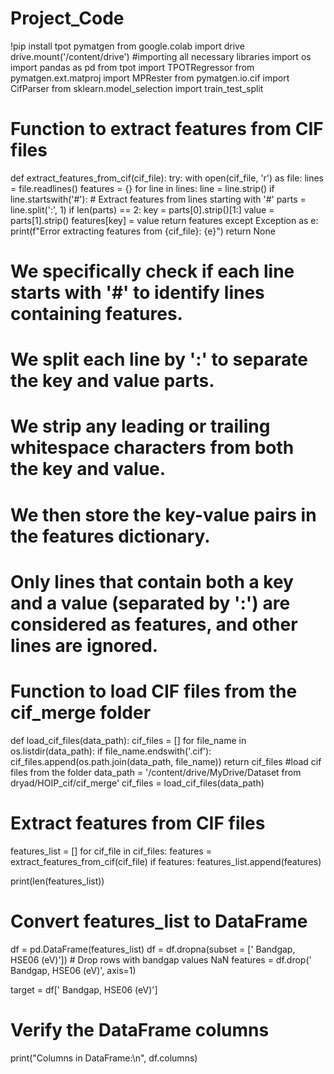 # Project_Code
!pip install tpot pymatgen
from google.colab import drive
drive.mount('/content/drive')
#importing all necessary libraries
import os
import pandas as pd
from tpot import TPOTRegressor
from pymatgen.ext.matproj import MPRester
from pymatgen.io.cif import CifParser
from sklearn.model_selection import train_test_split
# Function to extract features from CIF files
def extract_features_from_cif(cif_file):
    try:
        with open(cif_file, 'r') as file:
            lines = file.readlines()
            features = {}
            for line in lines:
                line = line.strip()
                if line.startswith('#'):
                    # Extract features from lines starting with '#'
                    parts = line.split(':', 1)
                    if len(parts) == 2:
                        key = parts[0].strip()[1:]
                        value = parts[1].strip()
                        features[key] = value
            return features
    except Exception as e:
        print(f"Error extracting features from {cif_file}: {e}")
        return None

# We specifically check if each line starts with '#' to identify lines containing features.
# We split each line by ':' to separate the key and value parts.
# We strip any leading or trailing whitespace characters from both the key and value.
# We then store the key-value pairs in the features dictionary.
# Only lines that contain both a key and a value (separated by ':') are considered as features, and other lines are ignored.

# Function to load CIF files from the cif_merge folder
def load_cif_files(data_path):
    cif_files = []
    for file_name in os.listdir(data_path):
        if file_name.endswith('.cif'):
            cif_files.append(os.path.join(data_path, file_name))
    return cif_files
    #load cif files from the folder
data_path = '/content/drive/MyDrive/Dataset from dryad/HOIP_cif/cif_merge'
cif_files = load_cif_files(data_path)
# Extract features from CIF files
features_list = []
for cif_file in cif_files:
    features = extract_features_from_cif(cif_file)
    if features:
        features_list.append(features)

print(len(features_list))
# Convert features_list to DataFrame
df = pd.DataFrame(features_list)
df = df.dropna(subset = [' Bandgap, HSE06 (eV)']) # Drop rows with bandgap values NaN
features = df.drop(' Bandgap, HSE06 (eV)', axis=1)

target = df[' Bandgap, HSE06 (eV)']

# Verify the DataFrame columns
print("Columns in DataFrame:\n", df.columns)
